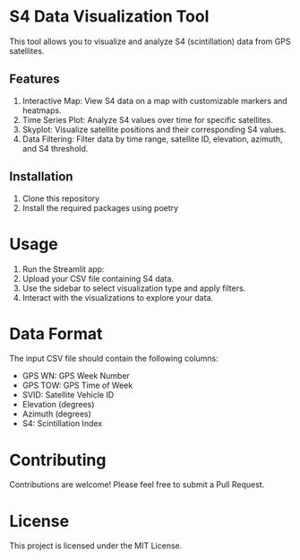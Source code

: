 # S4 Data Visualization Tool

This tool allows you to visualize and analyze S4 (scintillation) data from GPS satellites.

## Features

1. Interactive Map: View S4 data on a map with customizable markers and heatmaps.
2. Time Series Plot: Analyze S4 values over time for specific satellites.
3. Skyplot: Visualize satellite positions and their corresponding S4 values.
4. Data Filtering: Filter data by time range, satellite ID, elevation, azimuth, and S4 threshold.

## Installation

1. Clone this repository
2. Install the required packages using poetry

# Usage

1. Run the Streamlit app:
2. Upload your CSV file containing S4 data.
3. Use the sidebar to select visualization type and apply filters.
4. Interact with the visualizations to explore your data.

# Data Format

The input CSV file should contain the following columns:

- GPS WN: GPS Week Number
- GPS TOW: GPS Time of Week
- SVID: Satellite Vehicle ID
- Elevation (degrees)
- Azimuth (degrees)
- S4: Scintillation Index

# Contributing

Contributions are welcome! Please feel free to submit a Pull Request.

# License

This project is licensed under the MIT License.
